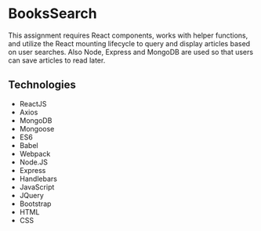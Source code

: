 # BooksSearch

This assignment requires React components, works with helper functions, and utilize the React mounting lifecycle to query and display articles based on user searches. Also Node, Express and MongoDB are used so that users can save articles to read later.

## Technologies

* ReactJS
* Axios
* MongoDB
* Mongoose
* ES6
* Babel
* Webpack
* Node.JS
* Express
* Handlebars
* JavaScript
* JQuery
* Bootstrap
* HTML
* CSS